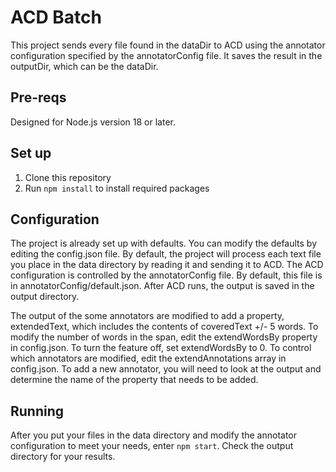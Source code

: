 # ACD Batch
This project sends every file found in the dataDir to ACD using the annotator configuration specified by the annotatorConfig file.  It saves the result in the outputDir, which can be the dataDir.

## Pre-reqs
Designed for Node.js version 18 or later.  

## Set up
1. Clone this repository
2. Run `npm install` to install required packages

## Configuration
The project is already set up with defaults.  You can modify the defaults by editing the config.json file.  By default, the project will process each text file you place in the data directory by reading it and sending it to ACD.  The ACD configuration is controlled by the annotatorConfig file.  By default, this file is in annotatorConfig/default.json.  After ACD runs, the output is saved in the output directory.

The output of the some annotators are modified to add a property, extendedText, which includes the contents of coveredText +/- 5 words.  To modify the number of words in the span, edit the extendWordsBy property in config.json.  To turn the feature off, set extendWordsBy to 0.
To control which annotators are modified, edit the extendAnnotations array in config.json. To add a new annotator, you will need to look at the output and determine the name of the property that needs to be added.

## Running

After you put your files in the data directory and modify the annotator configuration to meet your needs, enter `npm start`.  Check the output directory for your results.


